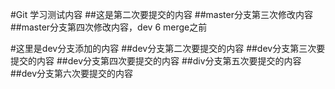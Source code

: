 #Git 学习测试内容
##这是第二次要提交的内容
##master分支第三次修改内容
##master分支第四次修改内容，dev 6 merge之前



#这里是dev分支添加的内容
##dev分支第二次要提交的内容
##dev分支第三次要提交的内容
##dev分支第四次要提交的内容
##div分支第五次要提交的内容
##dev分支第六次要提交的内容
